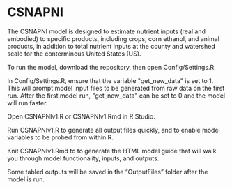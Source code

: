 # CSNAPNI
The CSNAPNI model is designed to estimate nutrient inputs (real and embodied) to specific products, including crops, corn ethanol, and animal products, 
in addition to total nutrient inputs at the county and watershed scale for the conterminous United States (US).

To run the model, download the repository, then open Config/Settings.R.

In Config/Settings.R, ensure that the variable "get_new_data" is set to 1. This will prompt model input files to be generated from raw data on the first run.
After the first model run, "get_new_data" can be set to 0 and the model will run faster.

Open CSNAPNIv1.R or CSNAPNIv1.Rmd in R Studio.

Run CSNAPNIv1.R to generate all output files quickly, and to enable model variables to be probed from within R.

Knit CSNAPNIv1.Rmd to to generate the HTML model guide that will walk you through model functionality, inputs, and outputs.

Some tabled outputs will be saved in the “OutputFiles” folder after the model is run.

